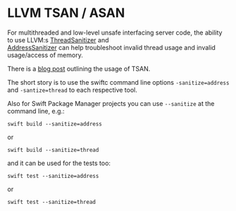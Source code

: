 # LLVM TSAN / ASAN

For multithreaded and low-level unsafe interfacing server code, the ability to use LLVM:s [ThreadSanitizer](https://clang.llvm.org/docs/ThreadSanitizer.html) and  
[AddressSanitizer](https://clang.llvm.org/docs/AddressSanitizer.html) can help troubleshoot invalid thread usage and invalid usage/access of memory.

There is a [blog post](https://swift.org/blog/tsan-support-on-linux/) outlining the usage of TSAN.

The short story is to use the swiftc command line options `-sanitize=address` and `-santize=thread` to each respective tool.

Also for Swift Package Manager projects you can use `--sanitize` at the command line, e.g.:

```
swift build --sanitize=address
```

or

```
swift build --sanitize=thread
```

and it can be used for the tests too:

```
swift test --sanitize=address
```

or

```
swift test --sanitize=thread
```
